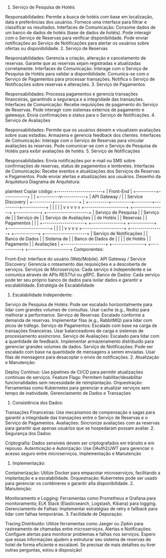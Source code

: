1. Serviço de Pesquisa de Hotéis

Responsabilidades: Permite a busca de hotéis com base em localização, data e preferências dos usuários. Fornece uma interface para filtrar e classificar os resultados.
Interfaces de Comunicação:
Consome dados de um banco de dados de hotéis (base de dados de hotéis).
Pode interagir com o Serviço de Reservas para verificar disponibilidade.
Pode enviar notificações ao Serviço de Notificações para alertar os usuários sobre ofertas ou disponibilidade.
2. Serviço de Reservas

Responsabilidades: Gerencia a criação, alteração e cancelamento de reservas. Garante que as reservas sejam registradas e atualizadas corretamente.
Interfaces de Comunicação:
Interage com o Serviço de Pesquisa de Hotéis para validar a disponibilidade.
Comunica-se com o Serviço de Pagamentos para processar transações.
Notifica o Serviço de Notificações sobre reservas e alterações.
3. Serviço de Pagamentos

Responsabilidades: Processa pagamentos e gerencia transações financeiras, garantindo a segurança e a integridade das transações.
Interfaces de Comunicação:
Recebe requisições de pagamento do Serviço de Reservas.
Pode interagir com sistemas externos de pagamento e gateways.
Envia confirmações e status para o Serviço de Notificações.
4. Serviço de Avaliações

Responsabilidades: Permite que os usuários deixem e visualizem avaliações sobre suas estadias. Armazena e gerencia feedback dos clientes.
Interfaces de Comunicação:
Interage com o Serviço de Reservas para vincular avaliações às reservas.
Pode comunicar-se com o Serviço de Pesquisa de Hotéis para exibir avaliações de hotéis.
5. Serviço de Notificações

Responsabilidades: Envia notificações por e-mail ou SMS sobre confirmações de reservas, status de pagamentos e lembretes.
Interfaces de Comunicação:
Recebe eventos e atualizações dos Serviços de Reservas e Pagamentos.
Pode enviar alertas e atualizações aos usuários.
Desenho da Arquitetura
Diagrama de Arquitetura:

plaintext
Copiar código
+-----------------------+
|      Front-End        |
+----------+------------+
           |
           |
+----------v------------+
|   API Gateway /       |
|   Service Discovery   |
+----------+------------+
           |
+----------+----------+---------+----------+------------+
|                     |         |          |            |
v                     v         v          v            v
+---------------------+  +----------------+ +------------+  +---------------------+
| Serviço de Pesquisa |  | Serviço de     | | Serviço de |  | Serviço de Avaliações |
| de Hotéis           |  | Reservas       | | Pagamentos |  |                      |
+---------------------+  +----------------+ +------------+  +---------------------+
           |                  |                    |                  |
           v                  v                    v                  v
+---------------------+  +----------------+ +------------+  +---------------------+
| Serviço de Notificações | | Banco de Dados | | Sistema de |  | Banco de Dados de  |
|                       | | de Hotéis      | | Pagamento  |  | Avaliações          |
+---------------------+  +----------------+ +------------+  +---------------------+
Componentes:

Front-End: Interface do usuário (Web/Mobile).
API Gateway / Service Discovery: Gerencia o roteamento das requisições e a descoberta de serviços.
Serviços de Microserviços: Cada serviço é independente e se comunica através de APIs RESTful ou gRPC.
Banco de Dados: Cada serviço pode ter seu próprio banco de dados para isolar dados e garantir a escalabilidade.
Estratégia de Escalabilidade
1. Escalabilidade Independente:

Serviço de Pesquisa de Hotéis: Pode ser escalado horizontalmente para lidar com grandes volumes de consultas. Usar cache (e.g., Redis) para melhorar a performance.
Serviço de Reservas: Escalado conforme a demanda de reservas. Implementar filas (e.g., RabbitMQ) para lidar com picos de tráfego.
Serviço de Pagamentos: Escalado com base na carga de transações financeiras. Usar balanceadores de carga e sistemas de processamento assíncrono.
Serviço de Avaliações: Escalado para lidar com a quantidade de feedback. Implementar armazenamento distribuído para gerenciar grandes volumes de dados.
Serviço de Notificações: Pode ser escalado com base na quantidade de mensagens a serem enviadas. Usar filas de mensagens para desacoplar o envio de notificações.
2. Atualização e Manutenção:

Deploy Contínuo: Use pipelines de CI/CD para permitir atualizações contínuas de serviços.
Feature Flags: Permitem habilitar/desabilitar funcionalidades sem necessidade de reimplantação.
Orquestração: Ferramentas como Kubernetes para gerenciar e atualizar serviços sem tempo de inatividade.
Gerenciamento de Dados e Transações
1. Consistência dos Dados:

Transações Financeiras: Use mecanismos de compensação e sagas para garantir a integridade das transações entre o Serviço de Reservas e o Serviço de Pagamentos.
Avaliações: Sincronize avaliações com as reservas para garantir que apenas usuários que se hospedaram possam avaliar.
2. Segurança dos Dados:

Criptografia: Dados sensíveis devem ser criptografados em trânsito e em repouso.
Autenticação e Autorização: Use OAuth2/JWT para gerenciar o acesso seguro entre microserviços.
Implementação e Manutenção
1. Implementação:

Containerização: Utilize Docker para empacotar microserviços, facilitando a implantação e a escalabilidade.
Orquestração: Kubernetes pode ser usado para gerenciar os contêineres e garantir alta disponibilidade.
2. Manutenção:

Monitoramento e Logging: Ferramentas como Prometheus e Grafana para monitoramento; ELK Stack (Elasticsearch, Logstash, Kibana) para logging.
Gerenciamento de Falhas: Implementar estratégias de retry e fallback para lidar com falhas temporárias.
3. Facilidade de Depuração:

Tracing Distribuído: Utilize ferramentas como Jaeger ou Zipkin para rastreamento de chamadas entre microserviços.
Alertas e Notificações: Configure alertas para monitorar problemas e falhas nos serviços.
Espero que essas informações ajudem a estruturar seu sistema de reservas de hotel de forma eficiente e escalável. Se precisar de mais detalhes ou tiver outras perguntas, estou à disposição!